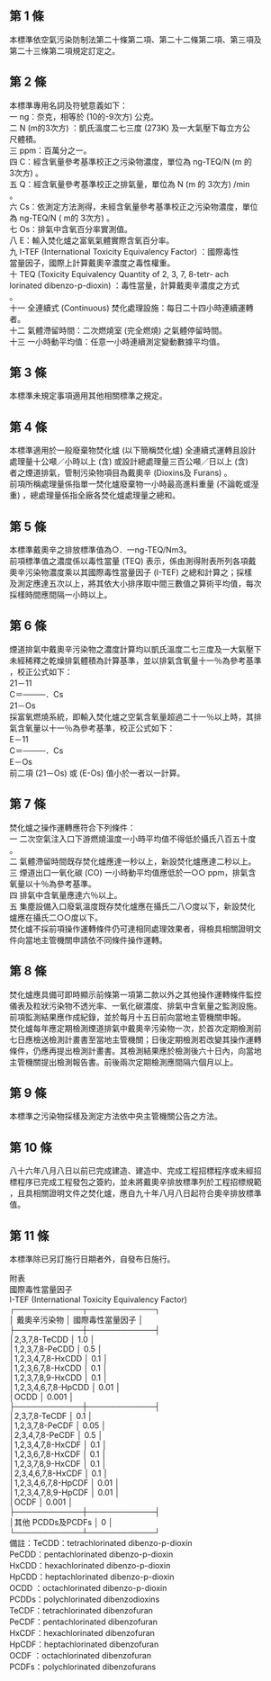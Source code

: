 第 1 條
-------
本標準依空氣污染防制法第二十條第二項、第二十二條第二項、第三項及  
第二十三條第二項規定訂定之。

第 2 條
-------
本標準專用名詞及符號意義如下：  
一  ng：奈克，相等於 (10的-9次方) 公克。  
二  N (m的3次方)  ：凱氏溫度二七三度 (273K) 及一大氣壓下每立方公  
    尺體積。  
三  ppm：百萬分之一。  
四   C：經含氧量參考基準校正之污染物濃度，單位為 ng-TEQ/N  (m 的  
     3次方) 。  
五   Q：經含氧量參考基準校正之排氣量，單位為 N (m 的 3次方) /min  
    。  
六  Cs：依測定方法測得，未經含氧量參考基準校正之污染物濃度，單位  
    為 ng-TEQ/N  ( m的 3次方) 。  
七  Os：排氣中含氧百分率實測值。  
八  E：輸入焚化爐之富氧氣體實際含氧百分率。  
九  I-TEF (International Toxicity Equivalency Factor) ：國際毒性  
    當量因子，國際上計算戴奧辛濃度之毒性權重。  
十  TEQ (Toxicity Equivalency Quantity of 2, 3, 7, 8-tetr- ach  
    lorinated dibenzo-p-dioxin) ：毒性當量，計算戴奧辛濃度之方式  
    。  
十一  全連續式 (Continuous) 焚化處理設施：每日二十四小時連續運轉  
      者。  
十二  氣體滯留時間：二次燃燒室 (完全燃燒) 之氣體停留時間。  
十三  一小時動平均值：任意一小時連續測定變動數據平均值。

第 3 條
-------
本標準未規定事項適用其他相關標準之規定。

第 4 條
-------
本標準適用於一般廢棄物焚化爐 (以下簡稱焚化爐) 全連續式運轉且設計  
處理量十公噸／小時以上 (含) 或設計總處理量三百公噸／日以上 (含)  
者之煙道排氣，管制污染物項目為戴奧辛 (Dioxins及 Furans) 。  
前項所稱處理量係指單一焚化爐廢棄物一小時最高進料重量 (不論乾或溼  
重) ，總處理量係指全廠各焚化爐處理量之總和。

第 5 條
-------
本標準戴奧辛之排放標準值為○．一ng-TEQ/Nm3。  
前項標準值之濃度係以毒性當量 (TEQ)  表示，係由測得附表所列各項戴  
奧辛污染物濃度乘以其國際毒性當量因子 (I-TEF)  之總和計算之；採樣  
及測定應達五次以上，將其依大小排序取中間三數值之算術平均值，每次  
採樣時間應間隔一小時以上。

第 6 條
-------
煙道排氣中戴奧辛污染物之濃度計算均以凱氏溫度二七三度及一大氣壓下  
未經稀釋之乾燥排氣體積為計算基準，並以排氣含氧量十一％為參考基準  
，校正公式如下：  
                  21－11  
               C＝────．Cs  
                  21－Os  
採富氧燃燒系統，即輸入焚化爐之空氣含氧量超過二十一％以上時，其排  
氣含氧量以十一％為參考基準，校正公式如下：  
                   E－11  
               C＝────．Cs  
                   E－Os  
前二項 (21－Os) 或 (E-Os) 值小於一者以一計算。

第 7 條
-------
焚化爐之操作運轉應符合下列條件：  
一  二次空氣注入口下游燃燒溫度一小時平均值不得低於攝氏八百五十度  
    。  
二  氣體滯留時間既存焚化爐應達一秒以上，新設焚化爐應達二秒以上。  
三  煙道出口一氧化碳 (CO) 一小時動平均值應低於一○○ ppm，排氣含  
    氧量以十％為參考基準。  
四  排氣中含氧量應達六％以上。  
五  集塵設備入口廢氣溫度既存焚化爐應在攝氏二八○度以下，新設焚化  
    爐應在攝氏二○○度以下。  
焚化爐不採前項操作運轉條件仍可達相同處理效果者，得檢具相關證明文  
件向當地主管機關申請依不同條件操作運轉。

第 8 條
-------
焚化爐應具備可即時顯示前條第一項第二款以外之其他操作運轉條件監控  
儀表及粒狀污染物不透光率、一氧化碳濃度、排氣中含氧量之監測設施。  
前項監測結果應作成紀錄，並於每月十五日前向當地主管機關申報。  
焚化爐每年應定期檢測煙道排氣中戴奧辛污染物一次，於首次定期檢測前  
七日應檢送檢測計畫書至當地主管機關；日後定期檢測若改變其操作運轉  
條件，仍應再提出檢測計畫書。其檢測結果應於檢測後六十日內，向當地  
主管機關提出檢測報告書。前後兩次定期檢測應間隔六個月以上。

第 9 條
-------
本標準之污染物採樣及測定方法依中央主管機關公告之方法。

第 10 條
--------
八十六年八月八日以前已完成建造、建造中、完成工程招標程序或未經招  
標程序已完成工程發包之簽約，並未將戴奧辛排放標準列於工程招標規範  
，且具相關證明文件之焚化爐，應自九十年八月八日起符合奧辛排放標準  
值。

第 11 條
--------
本標準除已另訂施行日期者外，自發布日施行。  
  
附表  
國際毒性當量因子  
 I-TEF (International Toxicity Equivalency Factor)  
┌────────────┬────────────┐  
│      戴奧辛污染物      │    國際毒性當量因子    │  
├────────────┼────────────┤  
│2,3,7,8-TeCDD           │          1.0           │  
│1,2,3,7,8-PeCDD         │          0.5           │  
│1,2,3,4,7,8-HxCDD       │          0.1           │  
│1,2,3,6,7,8-HxCDD       │          0.1           │  
│1,2,3,7,8,9-HxCDD       │          0.1           │  
│1,2,3,4,6,7,8-HpCDD     │          0.01          │  
│OCDD                    │          0.001         │  
├────────────┼────────────┤  
│2,3,7,8-TeCDF           │          0.1           │  
│1,2,3,7,8-PeCDF         │          0.05          │  
│2,3,4,7,8-PeCDF         │          0.5           │  
│1,2,3,4,7,8-HxCDF       │          0.1           │  
│1,2,3,6,7,8-HxCDF       │          0.1           │  
│1,2,3,7,8,9-HxCDF       │          0.1           │  
│2,3,4,6,7,8-HxCDF       │          0.1           │  
│1,2,3,4,6,7,8-HpCDF     │          0.01          │  
│1,2,3,4,7,8,9-HpCDF     │          0.01          │  
│OCDF                    │          0.001         │  
├────────────┼────────────┤  
│其他 PCDDs及PCDFs       │          0             │  
└────────────┴────────────┘  
  備註：TeCDD：tetrachlorinated dibenzo-p-dioxin  
        PeCDD：pentachlorinated dibenzo-p-dioxin  
        HxCDD：hexachlorinated dibenzo-p-dioxin  
        HpCDD：heptachlorinated dibenzo-p-dioxin  
        OCDD ：octachlorinated dibenzo-p-dioxin  
        PCDDs：polychlorinated dibenzodioxins  
        TeCDF：tetrachlorinated dibenzofuran  
        PeCDF：pentachlorinated dibenzofuran  
        HxCDF：hexachlorinated dibenzofuran  
        HpCDF：heptachlorinated dibenzofuran  
        OCDF ：octachlorinated dibenzofuran  
        PCDFs：polychlorinated dibenzofurans


